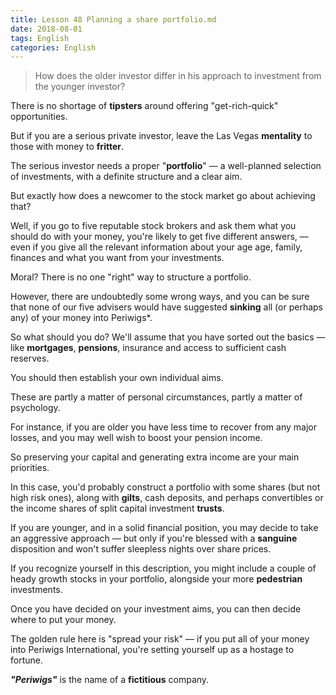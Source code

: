 ```yaml
---
title: Lesson 48 Planning a share portfolio.md
date: 2018-08-01
tags: English
categories: English
---
```


> How does the older investor differ in his approach to investment from the younger investor?

 

There is no shortage of **tipsters** around offering "get-rich-quick" opportunities. 

But if you are a serious private investor, leave the Las Vegas **mentality** to those with money to **fritter**.

The serious investor needs a proper "**portfolio**" — a well-planned selection of investments, with a definite structure and a clear aim. 

But exactly how does a newcomer to the stock market go about achieving that?



Well, if you go to five reputable stock brokers and ask them what you should do with your money, you're likely to get five different answers, — even if you give all the relevant information about your age age, family, finances and what you want from your investments. 

Moral? There is no one "right" way to structure a portfolio.

However, there are undoubtedly some wrong ways, and you can be sure that none of our five advisers would have suggested **sinking** all (or perhaps any) of your money into Periwigs*.



So what should you do? We'll assume that you have sorted out the basics — like **mortgages**, **pensions**, insurance and access to sufficient cash reserves. 

You should then establish your own individual aims. 

These are partly a matter of personal circumstances, partly a matter of psychology.

 

For instance, if you are older you have less time to recover from any major losses, and you may well wish to boost your pension income. 

So preserving your capital and generating extra income are your main priorities. 

In this case, you'd probably construct a portfolio with some shares (but not high risk ones), along with **gilts**, cash deposits, and perhaps convertibles or the income shares of split capital investment **trusts**.



If you are younger, and in a solid financial position, you may decide to take an aggressive approach — but only if you're blessed with a **sanguine** disposition and won't suffer sleepless nights over share prices. 

If you recognize yourself in this description, you might include a couple of heady growth stocks in your portfolio, alongside your more **pedestrian** investments. 

Once you have decided on your investment aims, you can then decide where to put your money. 

The golden rule here is "spread your risk" — if you put all of your money into Periwigs International, you're setting yourself up as a hostage to fortune.

***"Periwigs"*** is the name of a **fictitious** company.



